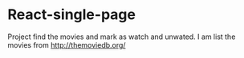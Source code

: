 # React-single-page
Project find the movies and mark as watch and unwated. I am list the  movies from http://themoviedb.org/
